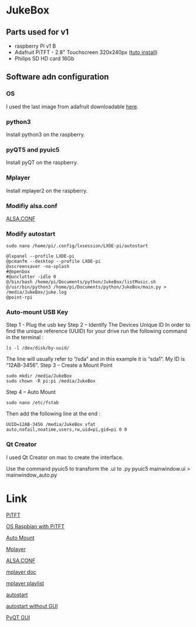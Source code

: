 # JukeBox

## Parts used for v1

- raspberry Pi v1 B
- Adafruit PiTFT - 2.8" Touchscreen 320x240px ([tuto install][1])
- Philips SD HD card 16Gb

## Software adn configuration

### OS

I used the last image from adafruit downloadable [here][2].

### python3

Install python3 on the raspberry.

### pyQT5 and pyuic5

Install pyQT on the raspberry. 

### Mplayer

Install mplayer2 on the raspberry. 

### Modifiy alsa.conf


[ALSA.CONF][ALSA.CONF]

### Modify autostart
```
sudo nano /home/pi/.config/lxsession/LXDE-pi/autostart
```

```
@lxpanel --profile LXDE-pi
@pcmanfm --desktop --profile LXDE-pi
@xscreensaver -no-splash
#@openbox
#@unclutter -idle 0
@/bin/bash /home/pi/Documents/python/JukeBox/listMusic.sh
@/usr/bin/python3 /home/pi/Documents/python/JukeBox/main.py > /media/JukeBox/juke.log
@point-rpi
```
### Auto-mount USB Key

Step 1 - Plug the usb key
Step 2 – Identify The Devices Unique ID
In order to find the unique reference (UUID) for your drive run the following command in the terminal :
```
ls -l /dev/disk/by-uuid/
```
The line will usually refer to “/sda” and in this example it is “sda1”. My ID is “12AB-3456”.
Step 3 – Create a Mount Point
```
sudo mkdir /media/JukeBox
sudo chown -R pi:pi /media/JukeBox
```
Step 4 – Auto Mount
```
sudo nano /etc/fstab
```
Then add the following line at the end :
```
UUID=12AB-3456 /media/JukeBox vfat auto,nofail,noatime,users,rw,uid=pi,gid=pi 0 0
```

### Qt Creator

I used Qt Creator on mac to create the interface.

Use the command pyuic5 to transform the .ui to .py
pyuic5 mainwindow.ui > mainwindow_auto.py

# Link

[PiTFT][1]

[OS Raspbian with PiTFT][2]

[Auto Mount][3]

[Mplayer][4]

[ALSA.CONF][ALSA.CONF]

[mplayer doc][mplayer doc]

[mplayer playlist][mplayer playlist]

[autostart][autostart]

[autostart without GUI][autostart without GUI]

[PyQT GUI][PyQT GUI]

[1]: https://learn.adafruit.com/adafruit-pitft-28-inch-resistive-touchscreen-display-raspberry-pi/downloads?view=all
[2]: https://s3.amazonaws.com/adafruit-raspberry-pi/2016-10-18-pitft-28c.zip
[3]: http://www.raspberrypi-spy.co.uk/2014/05/how-to-mount-a-usb-flash-disk-on-the-raspberry-pi/
[4]: http://www.mplayerhq.hu/DOCS/HTML/fr/index.html

[mplayer doc]: http://stackoverflow.com/questions/28664813/play-m4a-in-python-script-with-mplayer
[mplayer playlist]: https://zuttobenkyou.wordpress.com/2009/01/17/how-to-quickly-make-a-playlist-for-mplayer/
[autostart]: http://blog.startingelectronics.com/auto-start-a-desktop-application-on-the-rapberry-pi/
[autostart without GUI]: http://alexba.in/blog/2013/01/07/use-your-raspberrypi-to-power-a-company-dashboard/
[PyQT GUI]: https://www.baldengineer.com/raspberry-pi-gui-tutorial.html
[ALSA.CONF]: http://raspberrypi.stackexchange.com/questions/39928/unable-to-set-default-input-and-output-audio-device-on-raspberry-jessie
